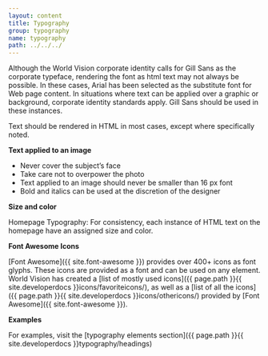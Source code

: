 ```yaml
---
layout: content
title: Typography
group: typography
name: typography
path: ../../../
---
```

Although the World Vision corporate identity calls for Gill Sans as the corporate typeface, rendering the font as html text may not always be possible. In these cases, Arial has been selected as the substitute font for Web page content. In situations where text can be applied over a graphic or background, corporate identity standards apply. Gill Sans should be used in these instances.

Text should be rendered in HTML in most cases, except where specifically noted.

**Text applied to an image**
* Never cover the subject’s face
* Take care not to overpower the photo
* Text applied to an image should never be smaller than 16 px font
* Bold and italics can be used at the discretion of the designer

**Size and color**

Homepage Typography:
For consistency, each instance of HTML text on the homepage have an assigned size and color.

**Font Awesome Icons**

[Font Awesome]({{ site.font-awesome }}) provides over 400+ icons as font glyphs. These icons are provided as a font and can be used on any element. World Vision has created a [list of mostly used icons]({{ page.path }}{{ site.developerdocs }}icons/favoriteicons/), as well as a [list of all the icons]({{ page.path }}{{ site.developerdocs }}icons/othericons/) provided by [Font Awesome]({{ site.font-awesome }}).

**Examples**

For examples, visit the [typography elements section]({{ page.path }}{{ site.developerdocs }}typography/headings)

